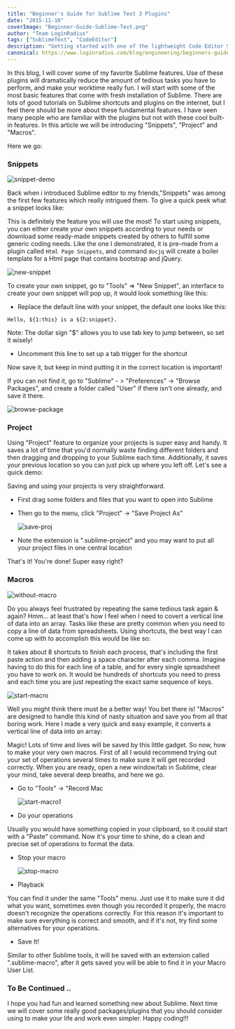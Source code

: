 ```yaml
---
title: "Beginner's Guide for Sublime Text 3 Plugins"
date: "2015-11-10"
coverImage: "Beginner-Guide-Sublime-Text.png"
author: "Team LoginRadius"
tags: ["SublimeText", "CodeEditor"]
description: "Getting started with one of the lightweight Code Editor Sublime Text and introduction to Snippets, Project and Macros"
canonical: https://www.loginradius.com/blog/engineering/beginners-guide-for-sublime-text/
---
```


In this blog, I will cover some of my favorite Sublime features. Use of these plugins will dramatically reduce the amount of tedious tasks you have to perform, and make your worktime really fun. I will start with some of the most basic features that come with fresh installation of Sublime. There are lots of good tutorials on Sublime shortcuts and plugins on the internet, but I feel there should be more about these fundamental features. I have seen many people who are familiar with the plugins but not with these cool built-in features. In this article we will be introducing "Snippets", "Project" and "Macros".

Here we go:

### Snippets

![snippet-demo](snippet-demo.gif)

Back when i introduced Sublime editor to my friends,"Snippets" was among the first few features which really intrigued them. To give a quick peek what a snippet looks like:  
  
This is definitely the feature you will use the most! To start using snippets, you can either create your own snippets according to your needs or download some ready-made snippets created by others to fulfill some generic coding needs. Like the one I demonstrated, it is pre-made from a plugin called `Html Page Snippets`, and command `docjq` will create a boiler template for a Html page that contains bootstrap and jQuery.

![new-snippet](new-snippet.png)

To create your own snippet, go to "Tools" => "New Snippet", an interface to create your own snippet will pop up, it would look something like this:  

- Replace the default line with your snippet, the default one looks like this:

```
Hello, ${1:this} is a ${2:snippet}.
```
Note: The dollar sign "$" allows you to use tab key to jump between, so set it wisely!

- Uncomment this line to set up a tab trigger for the shortcut

Now save it, but keep in mind putting it in the correct location is important!

If you can not find it, go to "Sublime" - > "Preferences" -> "Browse Packages", and create a folder called "User" if there isn't one already, and save it there.

![browse-package](browse-package.png)

### Project

Using "Project" feature to organize your projects is super easy and handy. It saves a lot of time that you'd normally waste finding different folders and then dragging and dropping to your Sublime each time. Additionally, it saves your previous location so you can just pick up where you left off. Let's see a quick demo:

Saving and using your projects is very straightforward.

- First drag some folders and files that you want to open into Sublime
- Then go to the menu, click "Project" -> "Save Project As"  
    
    ![save-proj](save-proj.png)
    
- Note the extension is ".sublime-project" and you may want to put all your project files in one central location

That's it! You're done! Super easy right?

### Macros

![without-macro](without-macro.gif)

Do you always feel frustrated by repeating the same tedious task again & again? Hmm... at least that's how I feel when I need to covert a vertical line of data into an array. Tasks like these are pretty common when you need to copy a line of data from spreadsheets. Using shortcuts, the best way I can come up with to accomplish this would be like so:  

It takes about 8 shortcuts to finish each process, that's including the first paste action and then adding a space character after each comma. Imagine having to do this for each line of a table, and for every single spreadsheet you have to work on. It would be hundreds of shortcuts you need to press and each time you are just repeating the exact same sequence of keys.

![start-macro](start-macro.png)

Well you might think there must be a better way! You bet there is! "Macros" are designed to handle this kind of nasty situation and save you from all that boring work. Here I made a very quick and easy example, it converts a vertical line of data into an array:  

Magic! Lots of time and lives will be saved by this little gadget. So now, how to make your very own macros. First of all I would recommend trying out your set of operations several times to make sure it will get recorded correctly. When you are ready, open a new window/tab in Sublime, clear your mind, take several deep breaths, and here we go.

- Go to "Tools" -> "Record Mac  
    
    ![start-macro1](start-macro1.png)
    
- Do your operations

Usually you would have something copied in your clipboard, so it could start with a "Paste" command. Now it's your time to shine, do a clean and precise set of operations to format the data.

- Stop your macro  
    
    ![stop-macro](stop-macro.png)
    
- Playback

You can find it under the same "Tools" menu. Just use it to make sure it did what you want, sometimes even though you recorded it properly, the macro doesn't recognize the operations correctly. For this reason it's important to make sure everything is correct and smooth, and if it's not, try find some alternatives for your operations.

- Save It!

Similar to other Sublime tools, it will be saved with an extension called ".sublime-macro", after it gets saved you will be able to find it in your Macro User List.

### To Be Continued ..

I hope you had fun and learned something new about Sublime. Next time we will cover some really good packages/plugins that you should consider using to make your life and work even simpler. 
Happy coding!!!

